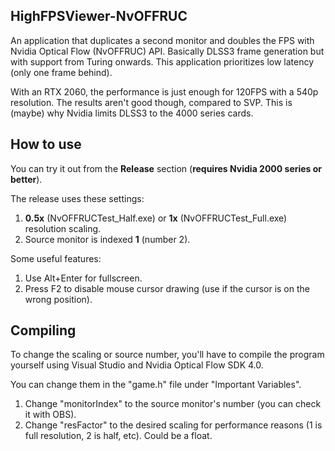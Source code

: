
## HighFPSViewer-NvOFFRUC
An application that duplicates a second monitor and doubles the FPS with Nvidia Optical Flow (NvOFFRUC) API. Basically DLSS3 frame generation but with support from Turing onwards. This application prioritizes low latency (only one frame behind).

With an RTX 2060, the performance is just enough for 120FPS with a 540p resolution. The results aren't good though, compared to SVP. This is (maybe) why Nvidia limits DLSS3 to the 4000 series cards.

## How to use
You can try it out from the **Release** section (**requires Nvidia 2000 series or better**).

The release uses these settings:
1. **0.5x** (NvOFFRUCTest_Half.exe) or **1x** (NvOFFRUCTest_Full.exe) resolution scaling.
2. Source monitor is indexed **1** (number 2).

Some useful features:
1. Use Alt+Enter for fullscreen.
2. Press F2 to disable mouse cursor drawing (use if the cursor is on the wrong position).

## Compiling
To change the scaling or source number, you'll have to compile the program yourself using Visual Studio and Nvidia Optical Flow SDK 4.0.

You can change them in the "game.h" file under "Important Variables".

1. Change "monitorIndex" to the source monitor's number (you can check it with OBS).
2. Change "resFactor" to the desired scaling for performance reasons (1 is full resolution, 2 is half, etc). Could be a float.
